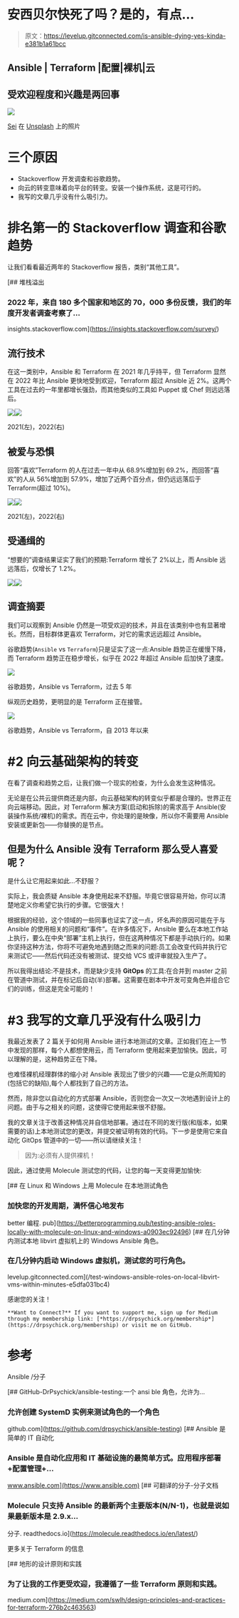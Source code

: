 # 安西贝尔快死了吗？是的，有点…

> 原文：<https://levelup.gitconnected.com/is-ansible-dying-yes-kinda-e381b1a61bcc>

## Ansible | Terraform |配置|裸机|云

## 受欢迎程度和兴趣是两回事

![](img/077475e33ef19a7fb29ba15b93cc9f38.png)

[Sei](https://unsplash.com/@itssecondkaki?utm_source=unsplash&utm_medium=referral&utm_content=creditCopyText) 在 [Unsplash](https://unsplash.com/s/photos/end?utm_source=unsplash&utm_medium=referral&utm_content=creditCopyText) 上的照片

# 三个原因

*   Stackoverflow 开发调查和谷歌趋势。
*   向云的转变意味着向平台的转变。安装一个操作系统，这是可行的。
*   我写的文章几乎没有什么吸引力。

# 排名第一的 Stackoverflow 调查和谷歌趋势

让我们看看最近两年的 Stackoverflow 报告，类别“其他工具”。

[](https://insights.stackoverflow.com/survey/) [## 堆栈溢出

### 2022 年，来自 180 多个国家和地区的 70，000 多份反馈，我们的年度开发者调查考察了…

insights.stackoverflow.com](https://insights.stackoverflow.com/survey/) 

## 流行技术

在这一类别中，Ansible 和 Terraform 在 2021 年几乎持平，但 Terraform 显然在 2022 年比 Ansible 更快地受到欢迎，Terraform 超过 Ansible 近 2%。这两个工具在过去的一年里都增长强劲，而其他类似的工具如 Puppet 或 Chef 则远远落后。

![](img/00ece2e5c1b26bec3be83929ac7b046e.png)![](img/b02249125400989e21090675cf6b3a58.png)

2021(左)，2022(右)

## 被爱与恐惧

回答“喜欢”Terraform 的人在过去一年中从 68.9%增加到 69.2%，而回答“喜欢”的人从 56%增加到 57.9%，增加了近两个百分点，但仍远远落后于 Terraform(超过 10%)。

![](img/baa4f3c056418d3c1ac92a2b211501f7.png)![](img/2a8e6203351723f53705726b3bf5c792.png)

2021(左)，2022(右)

## 受通缉的

“想要的”调查结果证实了我们的预期:Terraform 增长了 2%以上，而 Ansible 远远落后，仅增长了 1.2%。

![](img/b01c80ce101e3938ce16f6c6717dc33b.png)![](img/73210854b28e3d16dec2b39650b0868c.png)

## 调查摘要

我们可以观察到 Ansible 仍然是一项受欢迎的技术，并且在该类别中也有显著增长。然而，目标群体更喜欢 Terraform，对它的需求远远超过 Ansible。

谷歌趋势(`Ansible` vs `Terraform`)只是证实了这一点:Ansible 趋势正在缓慢下降，而 Terraform 趋势正在稳步增长，似乎在 2022 年超过 Ansible 后加快了速度。

![](img/0bb6049de3022d28fb4e564c717dd2e5.png)

谷歌趋势，Ansible vs Terraform，过去 5 年

纵观历史趋势，更明显的是 Terraform 正在接管。

![](img/0a26d5a6e882fa26870ee94b1851d6f2.png)

谷歌趋势，Ansible vs Terraform，自 2013 年以来

# #2 向云基础架构的转变

在看了调查和趋势之后，让我们做一个现实的检查，为什么会发生这种情况。

无论是在公共云提供商还是内部，向云基础架构的转变似乎都是合理的。世界正在向云端移动。因此，对 Terraform 解决方案(启动和拆除)的需求高于 Ansible(安装操作系统/裸机)的需求。而在云中，你处理的是映像，所以你不需要用 Ansible 安装或更新包——你替换的是节点。

## 但是为什么 Ansible 没有 Terraform 那么受人喜爱呢？

是什么让它用起来如此…不舒服？

实际上，我会质疑 Ansible 本身使用起来不舒服。毕竟它很容易开始，你可以清楚地定义你希望它执行的步骤。它很强大！

根据我的经验，这个领域的一些同事也证实了这一点，坏名声的原因可能在于与 Ansible 的使用相关的问题和“事件”。在许多情况下，Ansible 要么在本地工作站上执行，要么在中央“部署”主机上执行，但在这两种情况下都是手动执行的。如果你坚持这种方法，你将不可避免地遇到随之而来的问题:员工会改变代码并执行它来测试它——然后代码还没有被测试、提交给 VCS 或评审就投入生产了。

所以我得出结论:不是技术，而是缺少支持 **GitOps** 的工具:在合并到 master 之前在管道中测试，并在标记后自动(半)部署。这需要在剧本中开发可变角色并组合它们的训练，但这是完全可能的！

# #3 我写的文章几乎没有什么吸引力

我最近发表了 2 篇关于如何用 Ansible 进行本地测试的文章。正如我们在上一节中发现的那样，每个人都想使用云，而 Terraform 使用起来更加愉快。因此，可以理解的是，这种趋势正在下降。

也难怪裸机经理群体的缩小对 Ansible 表现出了很少的兴趣——它是众所周知的(包括它的缺陷),每个人都找到了自己的方法。

然而，除非您以自动化的方式部署 Ansible，否则您会一次又一次地遇到设计上的问题。由于与之相关的问题，这使得它使用起来很不舒服。

我的文章关注于改善这种情况并自信地部署。通过在不同的发行版(和版本，如果需要的话)上本地测试您的更改，并提交被证明有效的代码。下一步是使用它来自动化 GitOps 管道中的一切——所以请继续关注！

> 因为:必须有人提供裸机！

因此，通过使用 Molecule 测试您的代码，让您的每一天变得更加愉快:

[](https://betterprogramming.pub/testing-ansible-roles-locally-with-molecule-on-linux-and-windows-a0903ec92496) [## 在 Linux 和 Windows 上用 Molecule 在本地测试角色

### 加快您的开发周期，满怀信心地发布

better 编程. pub](https://betterprogramming.pub/testing-ansible-roles-locally-with-molecule-on-linux-and-windows-a0903ec92496) [](/test-windows-ansible-roles-on-local-libvirt-vms-within-minutes-e5dfa031bc4) [## 在几分钟内测试本地 libvirt 虚拟机上的 Windows Ansible 角色。

### 在几分钟内启动 Windows 虚拟机，测试您的可行角色。

levelup.gitconnected.com](/test-windows-ansible-roles-on-local-libvirt-vms-within-minutes-e5dfa031bc4) 

感谢您的关注！

```
**Want to Connect?** If you want to support me, sign up for Medium through my membership link: [*https://drpsychick.org/membership*](https://drpsychick.org/membership) or visit me on GitHub.
```

# 参考

Ansible /分子

[](https://github.com/drpsychick/ansible-testing) [## GitHub-DrPsychick/ansible-testing:一个 ansi ble 角色，允许为…

### 允许创建 SystemD 实例来测试角色的一个角色

github.com](https://github.com/drpsychick/ansible-testing) [](https://www.ansible.com) [## Ansible 是简单的 IT 自动化

### Ansible 是自动化应用和 IT 基础设施的最简单方式。应用程序部署+配置管理+…

www.ansible.com](https://www.ansible.com) [](https://molecule.readthedocs.io/en/latest/) [## 可翻译的分子-分子文档

### Molecule 只支持 Ansible 的最新两个主要版本(N/N-1)，也就是说如果最新版本是 2.9.x…

分子. readthedocs.io](https://molecule.readthedocs.io/en/latest/) 

更多关于 Terraform 的信息

[](https://medium.com/swlh/design-principles-and-practices-for-terraform-276b2c463563) [## 地形的设计原则和实践

### 为了让我的工作更受欢迎，我遵循了一些 Terraform 原则和实践。

medium.com](https://medium.com/swlh/design-principles-and-practices-for-terraform-276b2c463563)